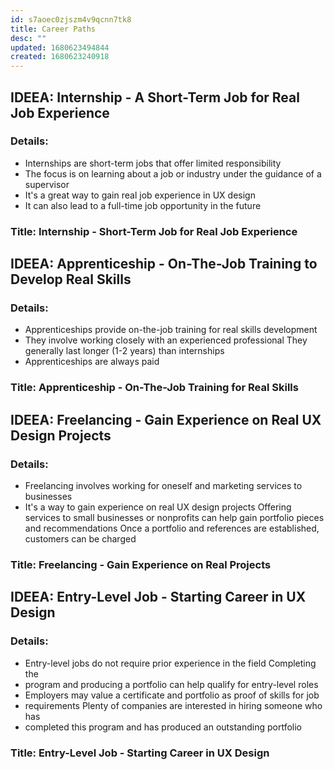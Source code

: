 ```yaml
---
id: s7aoec0zjszm4v9qcnn7tk8
title: Career Paths
desc: ""
updated: 1680623494844
created: 1680623240918
---
```


## IDEEA: Internship - A Short-Term Job for Real Job Experience

### Details:

- Internships are short-term jobs that offer limited responsibility
- The focus is on learning about a job or industry under the guidance of a
  supervisor
- It's a great way to gain real job experience in UX design
- It can also lead to a full-time job opportunity in the future

### Title: Internship - Short-Term Job for Real Job Experience

## IDEEA: Apprenticeship - On-The-Job Training to Develop Real Skills

### Details:

- Apprenticeships provide on-the-job training for real skills development
- They involve working closely with an experienced professional They generally
  last longer (1-2 years) than internships
- Apprenticeships are always paid

### Title: Apprenticeship - On-The-Job Training for Real Skills

## IDEEA: Freelancing - Gain Experience on Real UX Design Projects

### Details:

- Freelancing involves working for oneself and marketing services to businesses
- It's a way to gain experience on real UX design projects Offering services to
  small businesses or nonprofits can help gain portfolio pieces and
  recommendations Once a portfolio and references are established, customers can
  be charged

### Title: Freelancing - Gain Experience on Real Projects

## IDEEA: Entry-Level Job - Starting Career in UX Design

### Details:

- Entry-level jobs do not require prior experience in the field Completing the
- program and producing a portfolio can help qualify for entry-level roles
- Employers may value a certificate and portfolio as proof of skills for job
- requirements Plenty of companies are interested in hiring someone who has
- completed this program and has produced an outstanding portfolio

### Title: Entry-Level Job - Starting Career in UX Design
